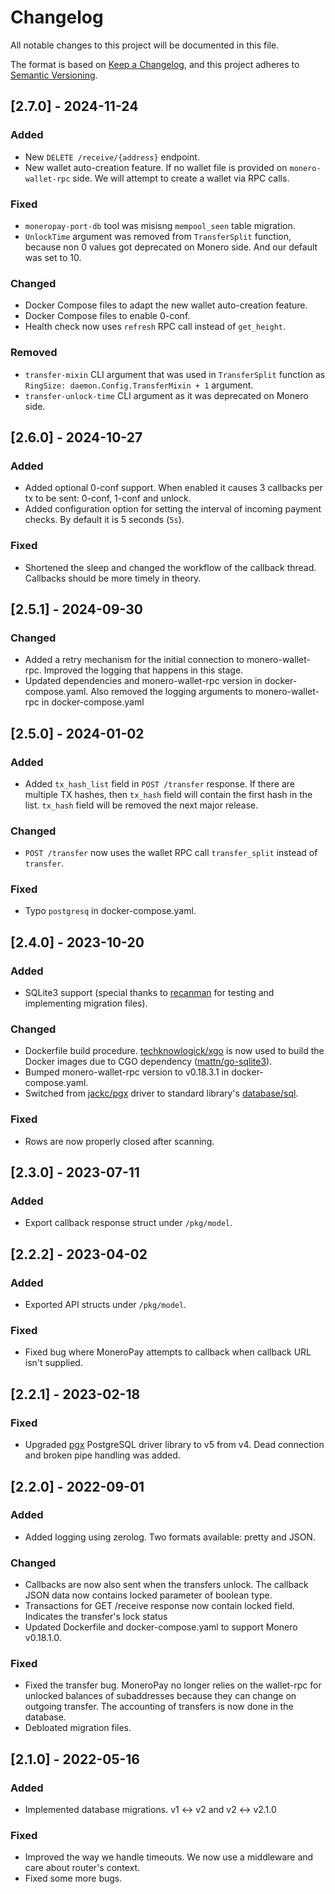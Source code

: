 # Changelog

All notable changes to this project will be documented in this file.

The format is based on [Keep a Changelog](https://keepachangelog.com/en/1.0.0/),
and this project adheres to [Semantic Versioning](https://semver.org/spec/v2.0.0.html).

## [2.7.0] - 2024-11-24
### Added
- New `DELETE /receive/{address}` endpoint.
- New wallet auto-creation feature. If no wallet file is provided on `monero-wallet-rpc` side. We will attempt to create a wallet via RPC calls.

### Fixed
- `moneropay-port-db` tool was misisng `mempool_seen` table migration.
- `UnlockTime` argument was removed from `TransferSplit` function, because non 0 values got deprecated on Monero side. And our default was set to 10.

### Changed
- Docker Compose files to adapt the new wallet auto-creation feature.
- Docker Compose files to enable 0-conf.
- Health check now uses `refresh` RPC call instead of `get_height`.

### Removed
- `transfer-mixin` CLI argument that was used in `TransferSplit` function as `RingSize: daemon.Config.TransferMixin + 1` argument.
- `transfer-unlock-time` CLI argument as it was deprecated on Monero side.

## [2.6.0] - 2024-10-27
### Added
- Added optional 0-conf support. When enabled it causes 3 callbacks per tx to be sent: 0-conf, 1-conf and unlock.
- Added configuration option for setting the interval of incoming payment checks. By default it is 5 seconds (`5s`).

### Fixed
- Shortened the sleep and changed the workflow of the callback thread. Callbacks should be more timely in theory.

## [2.5.1] - 2024-09-30
### Changed
- Added a retry mechanism for the initial connection to monero-wallet-rpc. Improved the logging that happens in this stage.
- Updated dependencies and monero-wallet-rpc version in docker-compose.yaml. Also removed the logging arguments to monero-wallet-rpc in docker-compose.yaml

## [2.5.0] - 2024-01-02
### Added
- Added `tx_hash_list` field in `POST /transfer` response. If there are multiple TX hashes, then `tx_hash` field will contain the first hash in the list. `tx_hash` field will be removed the next major release.

### Changed
- `POST /transfer` now uses the wallet RPC call `transfer_split` instead of `transfer`.

### Fixed
- Typo `postgresq` in docker-compose.yaml.

## [2.4.0] - 2023-10-20
### Added
- SQLite3 support (special thanks to [recanman](http://recanman7nly4wwc5f2t2h55jnxsr7wo664o3lsydngwetvrguz4esid.onion/) for testing and implementing migration files).

### Changed
- Dockerfile build procedure. [techknowlogick/xgo](https://github.com/techknowlogick/xgo) is now used to build the Docker images due to CGO dependency ([mattn/go-sqlite3](http://mattn.github.io/go-sqlite3/)).
- Bumped monero-wallet-rpc version to v0.18.3.1 in docker-compose.yaml.
- Switched from [jackc/pgx](https://github.com/jackc/pgx) driver to standard library's [database/sql](https://pkg.go.dev/database/sql).

### Fixed
- Rows are now properly closed after scanning.

## [2.3.0] - 2023-07-11
### Added
- Export callback response struct under `/pkg/model`.

## [2.2.2] - 2023-04-02
### Added
- Exported API structs under `/pkg/model`.

### Fixed
- Fixed bug where MoneroPay attempts to callback when callback URL isn't supplied.

## [2.2.1] - 2023-02-18
### Fixed
- Upgraded [pgx](https://github.com/jackc/pgx) PostgreSQL driver library to v5 from v4. Dead connection and broken pipe handling was added.

## [2.2.0] - 2022-09-01
### Added
- Added logging using zerolog. Two formats available: pretty and JSON.

### Changed
- Callbacks are now also sent when the transfers unlock. The callback JSON data now contains locked parameter of boolean type.
- Transactions for GET /receive response now contain locked field. Indicates the transfer's lock status
- Updated Dockerfile and docker-compose.yaml to support Monero v0.18.1.0.

### Fixed
- Fixed the transfer bug. MoneroPay no longer relies on the wallet-rpc for unlocked balances of subaddresses because they can change on outgoing transfer. The accounting of transfers is now done in the database.
- Debloated migration files.

## [2.1.0] - 2022-05-16
### Added
- Implemented database migrations. v1 <-> v2 and v2 <-> v2.1.0

### Fixed
- Improved the way we handle timeouts. We now use a middleware and care about router's context.
- Fixed some more bugs.
